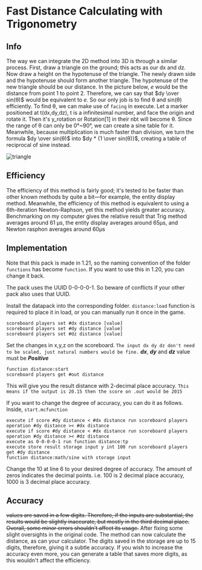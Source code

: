 Fast Distance Calculating with Trigonometry
====================
## Info
The way we can integrate the 2D method into 3D is through a similar process. First, draw a triangle on the ground; this acts as our dx and dz. Now draw a height on the hypotenuse of the triangle. The newly drawn side and the hypotenuse should form another triangle. The hypotenuse of the new triangle should be our distance. In the picture below, $e$ would be the distance from point 1 to point 2. Therefore, we can say that $dy \over sin(θ)$ would be equivalent to $e$. So our only job is to find θ and sin(θ) efficiently. To find θ, we can make use of `facing` in execute. Let a marker positioned at t(dx,dy,dz), t is a infinitesimal number, and face the origin and rotate it. Then it's y_rotation or Rotation[1] in their nbt will become θ. Since the range of θ can only be 0°~90°, we can create a sine table for it. Meanwhile, because multiplication is much faster than division, we turn the formula $dy \over sin(θ)$ into $dy * {1 \over sin(θ)}$, creating a table of reciprocal of sine instead.

![triangle](https://github.com/SuperSwordTW/Distance-Trig-Calc-3d/assets/63050705/78ce86d3-4ec3-463d-af5f-c255d9a01402)

## Efficiency

The efficiency of this method is fairly good; it's tested to be faster than other known methods by quite a bit—for example, the entity display method.
Meanwhile, the efficiency of this method is equivalent to using a 6th-iteration Newton-Raphson, yet this method yields greater accuracy.
Benchmarking on my computer gives the relative result that Trig method averages around 61 μs, the entity display averages around 65μs, and Newton rasphon averages around 60μs

## Implementation
Note that this pack is made in 1.21, so the naming convention of the folder `functions` has become `function`. If you want to use this in 1.20, you can change it back.

The pack uses the UUID 0-0-0-0-1. So beware of conflicts if your other pack also uses that UUID.

Install the datapack into the corresponding folder.
`distance:load` function is required to place it in load, or you can manually run it once in the game.
```
scoreboard players set #dx distance [value]
scoreboard players set #dy distance [value]
scoreboard players set #dz distance [value]
```
Set the changes in x,y,z on the scoreboard.
`The input dx dy dz don't need to be scaled, just natural numbers would be fine.`
***dx***, ***dy*** and ***dz*** value must be ***Positive***
```
function distance:start
scoreboard players get #out distance
```
This will give you the result distance with 2-decimal place accuracy.
`This means if the output is 20.15 then the score on .out would be 2015`

If you want to change the degree of accuracy, you can do it as follows.
Inside, `start.mcfunction`
```
execute if score #dy distance < #dx distance run scoreboard players operation #dy distance >< #dx distance
execute if score #dy distance < #dx distance run scoreboard players operation #dy distance >< #dz distance
execute as 0-0-0-0-1 run function distance:tp
execute store result storage input y int 100 run scoreboard players get #dy distance
function distance:math/sine with storage input
```

Change the 10 at line 6 to your desired degree of accuracy. The amount of zeros indicates the decimal points. i.e. 100 is 2 decimal place accuracy, 1000 is 3 decimal place accuracy.

## Accuracy
~~values are saved in a few digits. Therefore, if the inputs are substantial, the results would be slightly inaccurate, but mostly in the third decimal place.
Overall, some minor errors shouldn't affect its usage.~~
After fixing some slight oversights in the original code. The method can now calculate the distance, as can your calculator. The digits saved in the storage are up to 15 digits, therefore, giving it a subtle accuracy. If you wish to increase the accuracy even more, you can generate a table that saves more digits, as this wouldn't affect the efficiency.

